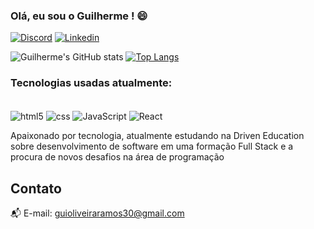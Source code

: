 
### Olá, eu sou o Guilherme ! 😄

[![Discord](https://img.shields.io/badge/Discord-7289DA?style=for-the-badge&logo=discord&logoColor=white)](#0996)
[![Linkedin](https://img.shields.io/badge/LinkedIn-0077B5?style=for-the-badge&logo=linkedin&logoColor=white
)](https://www.linkedin.com/in/guilherme-oliveira-ramos/)

![Guilherme's GitHub stats](https://github-readme-stats.vercel.app/api?username=GuiOliveiraRamos&show_icons=true&theme=onedark)
[![Top Langs](https://github-readme-stats.vercel.app/api/top-langs/?username=anuraghazra)](https://github.com/anuraghazra/github-readme-stats)

### Tecnologias usadas atualmente: 

<div style="display: inline_block"><br/>
  <img align="center" alt="html5" src="https://img.shields.io/badge/HTML5-E34F26?style=for-the-badge&logo=html5&logoColor=white" />
  <img align="center" alt="css" src="https://img.shields.io/badge/CSS3-1572B6?style=for-the-badge&logo=css3&logoColor=white" />
  <img align="center" alt="JavaScript" src="https://img.shields.io/badge/JavaScript-F7DF1E?style=for-the-badge&logo=javascript&logoColor=black" />
  <img align="center" alt="React" src="https://img.shields.io/badge/React-20232A?style=for-the-badge&logo=react&logoColor=61DAFB" />  
</div>


Apaixonado por tecnologia, atualmente estudando na Driven Education sobre desenvolvimento de software em uma formação Full Stack e a procura de novos desafios na área de programação

## Contato

📬 E-mail: guioliveiraramos30@gmail.com




<!--
**GuiOliveiraRamos/GuiOliveiraRamos** is a ✨ _special_ ✨ repository because its `README.md` (this file) appears on your GitHub profile.

Here are some ideas to get you started:

- 🔭 I’m currently working on ...
- 🌱 I’m currently learning ...
- 👯 I’m looking to collaborate on ...
- 🤔 I’m looking for help with ...
- 💬 Ask me about ...
- 📫 How to reach me: ...
- 😄 Pronouns: ...
- ⚡ Fun fact: ...
-->
